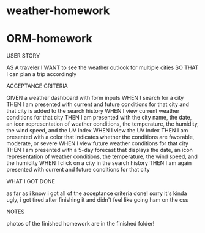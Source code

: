 # weather-homework
 
# ORM-homework

USER STORY

AS A traveler
I WANT to see the weather outlook for multiple cities
SO THAT I can plan a trip accordingly




ACCEPTANCE CRITERIA

GIVEN a weather dashboard with form inputs
WHEN I search for a city
THEN I am presented with current and future conditions for that city and that city is added to the search history
WHEN I view current weather conditions for that city
THEN I am presented with the city name, the date, an icon representation of weather conditions, the temperature, the humidity, the wind speed, and the UV index
WHEN I view the UV index
THEN I am presented with a color that indicates whether the conditions are favorable, moderate, or severe
WHEN I view future weather conditions for that city
THEN I am presented with a 5-day forecast that displays the date, an icon representation of weather conditions, the temperature, the wind speed, and the humidity
WHEN I click on a city in the search history
THEN I am again presented with current and future conditions for that city



WHAT I GOT DONE

as far as i know i got all of the acceptance criteria done!
sorry it's kinda ugly, i got tired after finishing it and didn't feel like going ham on the css



NOTES

photos of the finished homework are in the finished folder!
